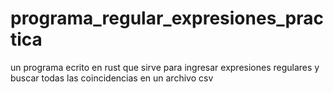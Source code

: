 # programa_regular_expresiones_practica
un programa ecrito en rust que sirve para ingresar expresiones regulares y buscar todas las coincidencias en un archivo csv
